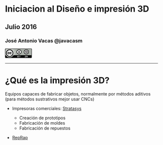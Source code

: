 # Iniciacion al Diseño e impresión 3D

## Julio  2016

### José Antonio Vacas @javacasm

![CCbySA](images/CCbySQ_88x31.png)

* *  *

# ¿Qué es la impresión 3D?

Equipos capaces de fabricar objetos, normalmente por métodos aditivos
(para métodos sustrativos mejor usar CNCs)

* Impresoras comerciales: [Stratasys](http://www.stratasys.com/es)
  * Creación de prototipos
  * Fabricación de moldes
  * Fabricación de repuestos

* [RepRap](http://reprap.org)

